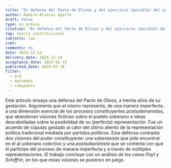 ```yaml
---
title: "En defensa del Pacto de Olivos y del ejercicio (posible) del poder constituyente"
author: Ramiro Álvarez Ugarte
draft: false
type: en_prensa
citation: "En defensa del Pacto de Olivos y del ejercicio (posible) del poder constituyente, Lecciones y Ensayos, No. 113, xxx-xxx (2024) (en prensa)" 
tag: teoría constitucional
subjects: law
isbn: 
comments: no
date: 2024-12-14
delivery_date: 2024-12-14
acceptance_date: 2025-02-15
published_date: 2025-03-18
filter:
  - erb
  - markdown
  - rubypants
---
```


Este artículo ensaya una defensa del Pacto de Olivos, a treinta años de su gestación. Argumenta que el mismo representa, de una manera imperfecta, a una dimensión esencial de los procesos constituyentes *postsoberanistas*, que abandonan visiones ficticias sobre el pueblo soberano e ideas descabelladas sobre la posibilidad de su (perfecta) representación. Fue un acuerdo de cúpulas gestado al calor del último aliento de la representación política tradicional mediada por partidos políticos. Esta defensa contrasta dos visiones del poder constituyente: una *soberanista* que pide encontrar en él al soberano colectivo y una *postsoberanista* que se contenta con que él participe del proceso de manera imperfecta y a través de múltiples representaciones. El trabajo concluye con un análisis de los casos *Fayt* y *Schiffrin*, en los que estas visiones se pusieron en juego. 
